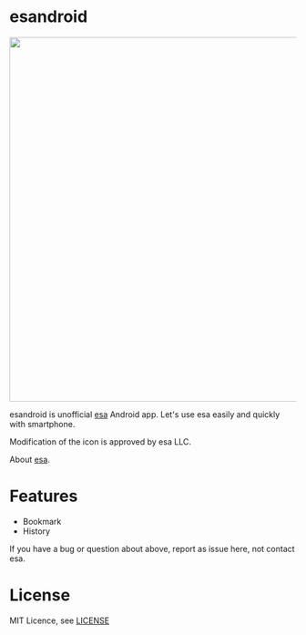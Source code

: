 # esandroid

<img src="https://raw.github.com/wiki/tetsuyanh/esandroid/img/logo_vertical.png" width="640"></img>

esandroid is unofficial [esa](https://esa.io) Android app. Let's use esa easily and quickly with smartphone.

Modification of the icon is approved by esa LLC.

About [esa](https://esa.io).

# Features

- Bookmark
- History

If you have a bug or question about above, report as issue here, not contact esa.

# License

MIT Licence, see [LICENSE](LICENSE)
